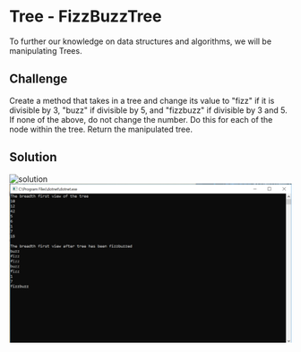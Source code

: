 # Tree - FizzBuzzTree
To further our knowledge on data structures and algorithms, we will be manipulating Trees.

## Challenge
Create a method that takes in a tree and change its value to "fizz" if it is divisible 
by 3, "buzz" if divisible by 5, and "fizzbuzz" if divisible by 3 and 5. If none of the 
above, do not change the number. Do this for each of the node within the tree.
Return the manipulated tree.


## Solution

![solution](../../assets/tree_fizzbuzz_solution.jpg)
![solution](../../assets/tree_fizzbuzztree_visual.PNG)

